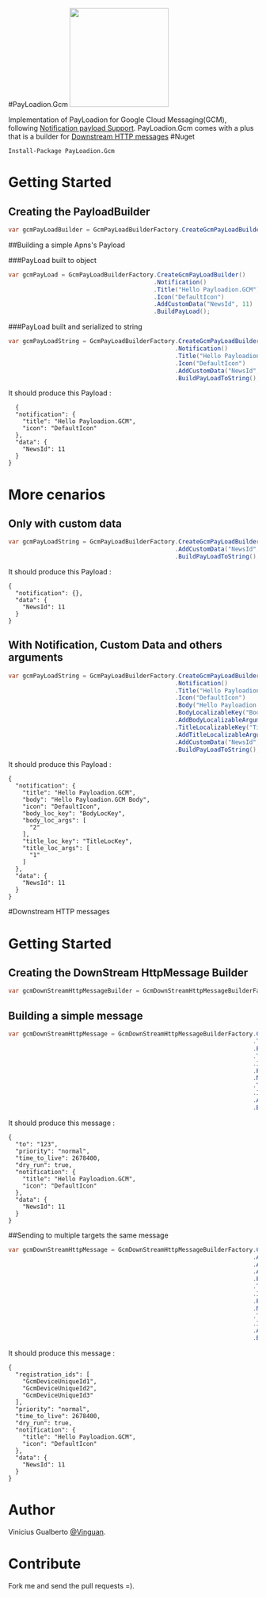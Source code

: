 
#PayLoadion.Gcm 
<img src="https://raw.githubusercontent.com/vinguan/payloadion/master/Project%20Icons/PayLoadion.Gcm/payloadion_google.png" width="200">

Implementation of PayLoadion for Google Cloud Messaging(GCM), following [Notification payload Support](https://developers.google.com/cloud-messaging/http-server-ref#table2). PayLoadion.Gcm comes with a plus that is a 
builder for [Downstream HTTP messages](https://developers.google.com/cloud-messaging/http-server-ref#table1)
#Nuget
```
Install-Package PayLoadion.Gcm
```
# Getting Started
## Creating the PayloadBuilder
```csharp
var gcmPayLoadBuilder = GcmPayLoadBuilderFactory.CreateGcmPayLoadBuilder();
```
##Building a simple Apns's Payload

###PayLoad built to object
```csharp
var gcmPayLoad = GcmPayLoadBuilderFactory.CreateGcmPayLoadBuilder()
                                         .Notification()
                                         .Title("Hello Payloadion.GCM")
                                         .Icon("DefaultIcon")
                                         .AddCustomData("NewsId", 11)
                                         .BuildPayLoad();
```
###PayLoad built and serialized to string
```csharp
var gcmPayLoadString = GcmPayLoadBuilderFactory.CreateGcmPayLoadBuilder()
                                               .Notification()
                                               .Title("Hello Payloadion.GCM")
                                               .Icon("DefaultIcon")
                                               .AddCustomData("NewsId", 11)
                                               .BuildPayLoadToString();
```
It should produce this Payload : 
```
  {
  "notification": {
    "title": "Hello Payloadion.GCM",
    "icon": "DefaultIcon"
  },
  "data": {
    "NewsId": 11
  }
}
```

# More cenarios
## Only with custom data 
```csharp
var gcmPayLoadString = GcmPayLoadBuilderFactory.CreateGcmPayLoadBuilder()
                                               .AddCustomData("NewsId", 11)
                                               .BuildPayLoadToString();

```
It should produce this Payload : 
```
{
  "notification": {},
  "data": {
    "NewsId": 11
  }
}
```
## With Notification, Custom Data and others arguments
```csharp
var gcmPayLoadString = GcmPayLoadBuilderFactory.CreateGcmPayLoadBuilder()
                                               .Notification()
                                               .Title("Hello Payloadion.GCM")
                                               .Icon("DefaultIcon")
                                               .Body("Hello Payloadion.GCM Body")
                                               .BodyLocalizableKey("BodyLocKey")
                                               .AddBodyLocalizableArgument("2")
                                               .TitleLocalizableKey("TitleLocKey")
                                               .AddTitleLocalizableArgument("1")
                                               .AddCustomData("NewsId", 11)
                                               .BuildPayLoadToString();
```
It should produce this Payload : 
```
{
  "notification": {
    "title": "Hello Payloadion.GCM",
    "body": "Hello Payloadion.GCM Body",
    "icon": "DefaultIcon",
    "body_loc_key": "BodyLocKey",
    "body_loc_args": [
      "2"
    ],
    "title_loc_key": "TitleLocKey",
    "title_loc_args": [
      "1"
    ]
  },
  "data": {
    "NewsId": 11
  }
}
```

#Downstream HTTP messages
# Getting Started
## Creating the DownStream HttpMessage Builder
```csharp
var gcmDownStreamHttpMessageBuilder = GcmDownStreamHttpMessageBuilderFactory.CreateGcmDownStreamHttpMessageBuilder();
```
## Building a simple message
```csharp
var gcmDownStreamHttpMessage = GcmDownStreamHttpMessageBuilderFactory.CreateGcmDownStreamHttpMessageBuilder()
                                                                     .ToDevice("123")
                                                                     .Priority(GcmPriorityEnum.Normal)
                                                                     .TimeToLiveUntil(DateTimeOffset.Now.AddMonths(1))
                                                                     .IsDryRun(true)
                                                                     .PayLoad()
                                                                     .Notification()
                                                                     .Title("Hello Payloadion.GCM")
                                                                     .Icon("DefaultIcon")
                                                                     .AddCustomData("NewsId", 11)
                                                                     .BuildGcmDownStreamHttpMessageToJson(true);
```
It should produce this message :
```
{
  "to": "123",
  "priority": "normal",
  "time_to_live": 2678400,
  "dry_run": true,
  "notification": {
    "title": "Hello Payloadion.GCM",
    "icon": "DefaultIcon"
  },
  "data": {
    "NewsId": 11
  }
}
```

##Sending to multiple targets the same message
```csharp
var gcmDownStreamHttpMessage = GcmDownStreamHttpMessageBuilderFactory.CreateGcmDownStreamHttpMessageBuilder()
                                                                     .AddDeviceId("GcmDeviceUniqueId1")
                                                                     .AddDeviceId("GcmDeviceUniqueId2")
                                                                     .AddDeviceId("GcmDeviceUniqueId3")
                                                                     .Priority(GcmPriorityEnum.Normal)
                                                                     .TimeToLiveUntil(DateTimeOffset.Now.AddMonths(1))
                                                                     .IsDryRun(true)
                                                                     .PayLoad()
                                                                     .Notification()
                                                                     .Title("Hello Payloadion.GCM")
                                                                     .Icon("DefaultIcon")
                                                                     .AddCustomData("NewsId", 11)
                                                                     .BuildGcmDownStreamHttpMessageToJson(true);
 ```
It should produce this message :
```
{
  "registration_ids": [
    "GcmDeviceUniqueId1",
    "GcmDeviceUniqueId2",
    "GcmDeviceUniqueId3"
  ],
  "priority": "normal",
  "time_to_live": 2678400,
  "dry_run": true,
  "notification": {
    "title": "Hello Payloadion.GCM",
    "icon": "DefaultIcon"
  },
  "data": {
    "NewsId": 11
  }
}
```

# Author
Vinicius Gualberto [@Vinguan](http://twitter.com/vinguan).

# Contribute
Fork me and send the pull requests =).
